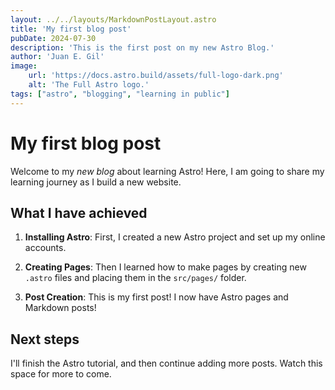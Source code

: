 ```yaml
---
layout: ../../layouts/MarkdownPostLayout.astro
title: 'My first blog post'
pubDate: 2024-07-30
description: 'This is the first post on my new Astro Blog.'
author: 'Juan E. Gil'
image:
    url: 'https://docs.astro.build/assets/full-logo-dark.png'
    alt: 'The Full Astro logo.'
tags: ["astro", "blogging", "learning in public"]
---
```

# My first blog post

Welcome to my _new blog_ about learning Astro! Here, I am going to share my learning journey as I build a new website.

## What I have achieved

1. **Installing Astro**: First, I created a new Astro project and set up my online accounts.

2. **Creating Pages**: Then I learned how to make pages by creating new `.astro` files and placing them in the `src/pages/` folder.

3. **Post Creation**: This is my first post! I now have Astro pages and Markdown posts!

## Next steps

I'll finish the Astro tutorial, and then continue adding more posts. Watch this space for more to come.
